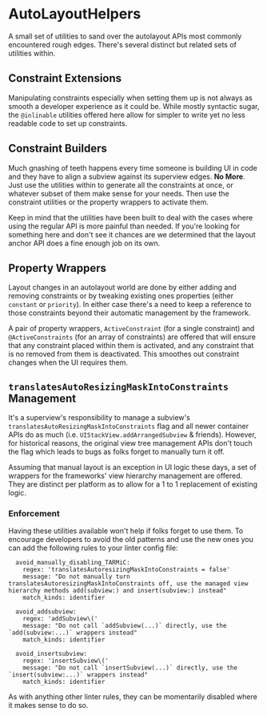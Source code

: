 # AutoLayoutHelpers

A small set of utilities to sand over the autolayout APIs most commonly encountered rough edges. There's several
distinct but related sets of utilities within.

## Constraint Extensions

Manipulating constraints especially when setting them up is not always as smooth a developer experience as it could be.
While mostly syntactic sugar, the `@inlinable` utilities offered here allow for simpler to write yet no less readable
code to set up constraints.

## Constraint Builders

Much gnashing of teeth happens every time someone is building UI in code and they have to align a subview against its
superview edges. **No More**. Just use the utilities within to generate all the constraints at once, or whatever subset
of them make sense for your needs. Then use the constraint utilities or the property wrappers to activate them.

Keep in mind that the utilities have been built to deal with the cases where using the regular API is more painful than
needed. If you're looking for something here and don't see it chances are we determined that the layout anchor API does
a fine enough job on its own.  

## Property Wrappers

Layout changes in an autolayout world are done by either adding and removing constraints or by tweaking existing ones
properties (either `constant` or `priority`). In either case there's a need to keep a reference to those constraints
beyond their automatic management by the framework.

A pair of property wrappers, `ActiveConstraint` (for a single constraint) and `@ActiveConstraints` (for an array of
constraints) are offered that will ensure that any constraint placed within them is activated, and any constraint that
 is no removed from them is deactivated. This smoothes out constraint changes when the UI requires them.

## `translatesAutoResizingMaskIntoConstraints` Management

It's a superview's responsibility to manage a subview's `translatesAutoResizingMaskIntoConstraints` flag and all newer
container APIs do as much (i.e. `UIStackView.addArrangedSubview` & friends). However, for historical reasons, the
original view tree management APIs don't touch the flag which leads to bugs as folks forget to manually turn it off.

Assuming that manual layout is an exception in UI logic these days, a set of wrappers for the frameworks' view hierarchy
management are offered. They are distinct per platform as to allow for a 1 to 1 replacement of existing logic.

### Enforcement

Having these utilities available won't help if folks forget to use them. To encourage developers to avoid the old
patterns and use the new ones you can add the following rules to your linter config file:

```
  avoid_manually_disabling_TARMiC:
    regex: 'translatesAutoresizingMaskIntoConstraints = false'
    message: "Do not manually turn translatesAutoresizingMaskIntoConstraints off, use the managed view hierarchy methods add(subview:) and insert(subview:) instead"
    match_kinds: identifier
    
  avoid_addsubview:
    regex: 'addSubview\('
    message: "Do not call `addSubview(...)` directly, use the `add(subview:...)` wrappers instead"
    match_kinds: identifier

  avoid_insertsubview:
    regex: 'insertSubview\('
    message: "Do not call `insertSubview(...)` directly, use the `insert(subview:...)` wrappers instead"
    match_kinds: identifier

```

As with anything other linter rules, they can be momentarily disabled where it makes sense to do so.
